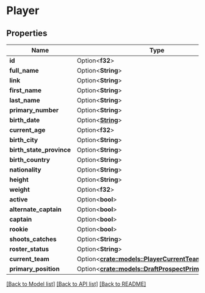 # Player

## Properties

Name | Type | Description | Notes
------------ | ------------- | ------------- | -------------
**id** | Option<**f32**> |  | [optional]
**full_name** | Option<**String**> |  | [optional]
**link** | Option<**String**> |  | [optional]
**first_name** | Option<**String**> |  | [optional]
**last_name** | Option<**String**> |  | [optional]
**primary_number** | Option<**String**> |  | [optional]
**birth_date** | Option<[**String**](string.md)> |  | [optional]
**current_age** | Option<**f32**> |  | [optional]
**birth_city** | Option<**String**> |  | [optional]
**birth_state_province** | Option<**String**> |  | [optional]
**birth_country** | Option<**String**> |  | [optional]
**nationality** | Option<**String**> |  | [optional]
**height** | Option<**String**> |  | [optional]
**weight** | Option<**f32**> |  | [optional]
**active** | Option<**bool**> |  | [optional]
**alternate_captain** | Option<**bool**> |  | [optional]
**captain** | Option<**bool**> |  | [optional]
**rookie** | Option<**bool**> |  | [optional]
**shoots_catches** | Option<**String**> |  | [optional]
**roster_status** | Option<**String**> |  | [optional]
**current_team** | Option<[**crate::models::PlayerCurrentTeam**](Player_currentTeam.md)> |  | [optional]
**primary_position** | Option<[**crate::models::DraftProspectPrimaryPosition**](DraftProspect_primaryPosition.md)> |  | [optional]

[[Back to Model list]](../README.md#documentation-for-models) [[Back to API list]](../README.md#documentation-for-api-endpoints) [[Back to README]](../README.md)


